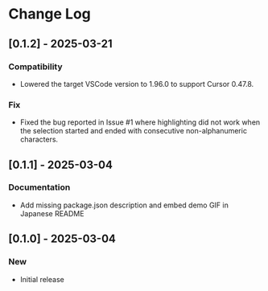 # Change Log

## [0.1.2] - 2025-03-21

### Compatibility

- Lowered the target VSCode version to 1.96.0 to support Cursor 0.47.8.


### Fix

- Fixed the bug reported in Issue #1 where highlighting did not work when the selection started and ended with consecutive non-alphanumeric characters.



## [0.1.1] - 2025-03-04

### Documentation

- Add missing package.json description and embed demo GIF in Japanese README


## [0.1.0] - 2025-03-04

### New

- Initial release
